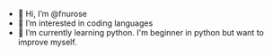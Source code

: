 - 👋 Hi, I’m @fnurose
- 👀 I’m interested in coding languages
- 🌱 I’m currently learning python. I'm beginner in python but want to improve myself.

<!---
fnurose/fnurose is a ✨ special ✨ repository because its `README.md` (this file) appears on your GitHub profile.
You can click the Preview link to take a look at your changes.
--->
